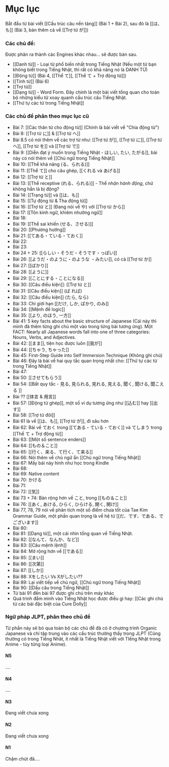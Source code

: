 # Mục lục

Bắt đầu từ bài viết [[Cấu trúc câu nền tảng]] (Bài 1 + Bài 2), sau đó là [[は、も]] (Bài 3, bàn thêm cả về [[Trợ từ が]])
### Các chủ đề:
Được phân ra thành các Engines khác nhau... sẽ được bàn sau.

- [[Danh từ]] - Loại từ phổ biến nhất trong Tiếng Nhật (Nếu một từ bạn không biết trong Tiếng Nhật, thì rất có khả năng nó là DANH TỪ)
- [[Động từ]] (Bài 4, [[Thể て]], [[Thể て + Trợ động từ]])
- [[Tính từ]] (Bài 6)
- [[Trợ từ]]
- [[Dạng từ]] - Word Form. Đây chính là một bài viết tổng quan cho toàn bộ những kiểu từ xoay quanh cấu trúc câu Tiếng Nhật.
- [[Thứ tự các từ trong Tiếng Nhật]]
### Các chủ đề phân theo mục lục cũ
- Bài 7: [[Các thân từ cho động từ]] (Chính là bài viết về "Chia động từ")
- Bài 8: [[Trợ từ に]] & [[Trợ từ へ]]
- Bài 8.5 có nói thêm về các trợ từ như: [[Trợ từ が]], [[Trợ từ に]], [[Trợ từ へ]], [[Trợ từ を]] và [[Trợ từ で]]
- Bài 9: [[Diễn đạt ý muốn trong Tiếng Nhật - ほしい, たい, たがる]], bài này có nói thêm về [[Chủ ngữ trong Tiếng Nhật]]
- Bài 10: [[Thể khả năng (る、られる)]]
- Bài 11: [[Thể て]] cho câu ghép, [[くれる và あげる]]
- Bài 12: [[Trợ từ と]]
- Bài 13: [[Thể receptive (れる、られる)]] - Thể *nhận hành động*, chứ không hẳn là bị động?
- Bài 14: [[Trạng từ]] và [[は、も]]
- Bài 15: [[Tự động từ & Tha động từ]]
- Bài 16: [[Trợ từ と]] (Đang nói về や) với [[Trợ từ から]]
- Bài 17: [[Tôn kính ngữ, khiêm nhường ngữ]]
- Bài 18: 
- Bài 19: [[Thể sai khiến (せる、させる)]]
- Bài 20: [[Phương hướng]]
- Bài 21: [[てある・ている・ておく]]
- Bài 22:
- Bài 23:
- Bài 24 + 25: [[らしい・そうだ・そうです・っぽい]]
- Bài 26: [[ようだ・のように・のような ・みたい]], có cả [[Trợ từ か]]
- Bài 27: [[ばかり]]
- Bài 28: [[ように]]
- Bài 29: [[ことにする・ことになる]]
- Bài 30: [[Câu điều kiện]]: [[Trợ từ と]]
- Bài 31: [[Câu điều kiện]] (ば れば)
- Bài 32: [[Câu điều kiện]] (たら, なら)
- Bài 33: Chỉ giới hạn [[だけ, しか, ばかり, のみ]]
- Bài 34: [[Mệnh đề logic]]
- Bài 35: [[より, のほう, 一方]]
- Bài 41: 5 key facts about the basic structure of Japanese (Cái này thì mình đã thêm từng ghi chú một vào trong từng bài tương ứng). Một FACT: Nearly all Japanese words fall into one of three categories: Nouns, Verbs, and Adjectives.
- Bài 42: [[まま]], tiện học được luôn [[我が]]
- Bài 44: [[ちゃう, ちゃった]]
- Bài 45: First-Step Guide into Self Immersion Technique (Không ghi chú)
- Bài 46: Đây là bài về hai quy tắc quan trọng nhất cho: [[Thứ tự các từ trong Tiếng Nhật]]
- Bài 47:
- Bài 50: [[させてもらう]]
- Bài 54: [[Bất quy tắc - 見る, 見られる, 見れる, 見える, 聞く, 聞ける, 聞こえる ]]
- Bài ?? [[体言 & 用言]]
- Bài 57: [[Động từ ghép]], một số ví dụ tương ứng như [[込む]] hay [[出す]]
- Bài 58: [[Trợ từ đôi]]
- Bài 61 là về [[は、も]], [[Trợ từ が]], đi sâu hơn
- Bài 62:  Bài về ておく trong [[てある・ている・ておく]] và てしまう trong [[Thể て + Trợ động từ]]
- Bài 63: [[Một số sentence enders]]
- Bài 64: [[もの＆こと]]
- Bài 65: [[行く、来る、て行く、て来る]]
- Bài 66: Nói thêm về chủ ngữ ẩn [[Chủ ngữ trong Tiếng Nhật]]
- Bài 67: Mấy bài này hình như học trong Kindle
- Bài 68: 
- Bài 69: Native content
- Bài 70: かける
- Bài 71:
- Bài 72: [[気]]
- Bài 73 + 74: Bàn rộng hơn về こと, trong [[もの＆こと]]
- Bài 76: [[あく, あける, ひらく, ひらける, 開く, 開け]]
- Bài 77, 78, 79 nói về phân tích một số điểm chưa tốt của Tae Kim Grammar Guide, một phần quan trọng là về hệ từ [[だ、です、である、でございます]]
- Bài 80: 
- Bài 81: [[Dạng từ]], một cái nhìn tổng quan về Tiếng Nhật.
- Bài 82: [[なんて、なんか、など]]
- Bài 83: [[Câu mệnh lệnh]]
- Bài 84: Mở rộng hơn về [[である]]
- Bài 85: [[まい]]
- Bài 86: [[次第]]
- Bài 87: [[しか]]
- Bài 88: Xをしたい Vs Xがしたい??
- Bài 89: Lại viết tiếp về chủ ngữ, [[Chủ ngữ trong Tiếng Nhật]]
- Bài 90: [[Dấu câu trong Tiếng Nhật]]
- Từ bài 91 đến bài 97 được ghi chú trên máy khác
- Quá trình đắm mình vào Tiếng Nhật học được điều gì hay: [[Các ghi chú từ các bài đặc biệt của Cure Dolly]]
### Ngữ pháp JLPT, phân theo chủ đề
Từ phần này sẽ bỏ qua toàn bộ các chủ đề đã có ở chương trình Organic Japanese và chỉ tập trung vào các cấu trúc thường thấy trong JLPT (Cũng thường có trong Tiếng Nhât, ít nhất là Tiếng Nhật viết với TIếng Nhật trong Anime - tùy từng loại Anime).

#### N5
....
#### N4
....

#### N3
Đang viết chưa xong

#### N2
Đang viết chưa xong

#### N1
Chậm chút đã....